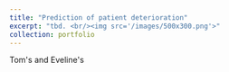 ```yaml
---
title: "Prediction of patient deterioration"
excerpt: "tbd. <br/><img src='/images/500x300.png'>"
collection: portfolio
---
```


Tom's and Eveline's